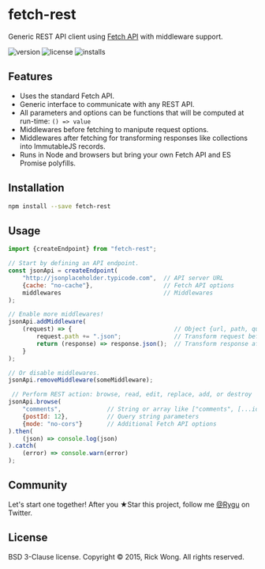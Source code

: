 # fetch-rest

Generic REST API client using [Fetch API](https://github.com/whatwg/fetch) with middleware support.

![version](https://img.shields.io/npm/v/fetch-rest.svg) ![license](https://img.shields.io/npm/l/fetch-rest.svg) ![installs](https://img.shields.io/npm/dt/fetch-rest.svg)

## Features

- Uses the standard Fetch API.
- Generic interface to communicate with any REST API.
- All parameters and options can be functions that will be computed at run-time: `() => value` 
- Middlewares before fetching to manipute request options.
- Middlewares after fetching for transforming responses like collections into ImmutableJS records.
- Runs in Node and browsers but bring your own Fetch API and ES Promise polyfills.

## Installation

```bash
npm install --save fetch-rest
```

## Usage

````js
import {createEndpoint} from "fetch-rest";

// Start by defining an API endpoint.
const jsonApi = createEndpoint(
	"http://jsonplaceholder.typicode.com",  // API server URL
	{cache: "no-cache"},                    // Fetch API options
	middlewares                             // Middlewares
);

// Enable more middlewares!
jsonApi.addMiddleware(
	(request) => {                             // Object {url, path, query, options}
		request.path += ".json";               // Transform request before fetching
		return (response) => response.json();  // Transform response after fetching
	}
);

// Or disable middlewares. 
jsonApi.removeMiddleware(someMiddleware);

 // Perform REST action: browse, read, edit, replace, add, or destroy
jsonApi.browse(            
	"comments",             // String or array like ["comments", [...id, [..."likes", [...id]]] etc]
	{postId: 12},           // Query string parameters
	{mode: "no-cors"}       // Additional Fetch API options
).then(
	(json) => console.log(json)
).catch(
	(error) => console.warn(error)
);
````

## Community

Let's start one together! After you ★Star this project, follow me [@Rygu](https://twitter.com/rygu)
on Twitter.

## License

BSD 3-Clause license. Copyright © 2015, Rick Wong. All rights reserved.
